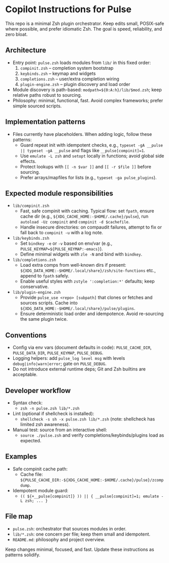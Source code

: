 # Copilot Instructions for Pulse

This repo is a minimal Zsh plugin orchestrator. Keep edits small, POSIX-safe where possible, and prefer idiomatic Zsh. The goal is speed, reliability, and zero bloat.

## Architecture
- Entry point: `pulse.zsh` loads modules from `lib/` in this fixed order:
  1) `compinit.zsh` – completion system bootstrap
  2) `keybinds.zsh` – keymap and widgets
  3) `completions.zsh` – user/extra completion wiring
  4) `plugin-engine.zsh` – plugin discovery and load order
- Module discovery is path-based: `modpath=${0:A:h}/lib/$mod.zsh`; keep relative paths robust to sourcing.
- Philosophy: minimal, functional, fast. Avoid complex frameworks; prefer simple sourced scripts.

## Implementation patterns
- Files currently have placeholders. When adding logic, follow these patterns:
  - Guard repeat init with idempotent checks, e.g., `typeset -gA __pulse || typeset -gA __pulse` and flags like `__pulse[compinit]=1`.
  - Use `emulate -L zsh` and `setopt` locally in functions; avoid global side effects.
  - Protect lookups with `[[ -n $var ]]` and `[[ -r $file ]]` before sourcing.
  - Prefer arrays/mapfiles for lists (e.g., `typeset -ga pulse_plugins`).

## Expected module responsibilities
- `lib/compinit.zsh`
  - Fast, safe compinit with caching. Typical flow: set `fpath`, ensure cache dir (e.g., `${XDG_CACHE_HOME:-$HOME/.cache}/pulse`), run `autoload -Uz compinit` and `compinit -d $cachefile`.
  - Handle insecure directories: on compaudit failures, attempt to fix or fall back to `compinit -u` with a log note.
- `lib/keybinds.zsh`
  - Set `bindkey -e` or `-v` based on env/var (e.g., `PULSE_KEYMAP=${PULSE_KEYMAP:-emacs}`).
  - Define minimal widgets with `zle -N` and bind with `bindkey`.
- `lib/completions.zsh`
  - Load extra comps from well-known dirs if present: `${XDG_DATA_HOME:-$HOME/.local/share}/zsh/site-functions` etc., append to `fpath` safely.
  - Enable useful styles with `zstyle ':completion:*'` defaults; keep conservative.
- `lib/plugin-engine.zsh`
  - Provide `pulse_use <repo> [subpath]` that clones or fetches and sources scripts. Cache into `${XDG_DATA_HOME:-$HOME/.local/share}/pulse/plugins`.
  - Ensure deterministic load order and idempotence. Avoid re-sourcing the same plugin twice.

## Conventions
- Config via env vars (document defaults in code): `PULSE_CACHE_DIR`, `PULSE_DATA_DIR`, `PULSE_KEYMAP`, `PULSE_DEBUG`.
- Logging helpers: add `pulse_log level msg` with levels `debug|info|warn|error`; gate on `PULSE_DEBUG`.
- Do not introduce external runtime deps; Git and Zsh builtins are acceptable.

## Developer workflow
- Syntax check:
  - `zsh -n pulse.zsh lib/*.zsh`
- Lint (optional if shellcheck is installed):
  - `shellcheck -s sh -x pulse.zsh lib/*.zsh` (note: shellcheck has limited zsh awareness).
- Manual test: source from an interactive shell:
  - `source ./pulse.zsh` and verify completions/keybinds/plugins load as expected.

## Examples
- Safe compinit cache path:
  - Cache file: `${PULSE_CACHE_DIR:-${XDG_CACHE_HOME:-$HOME/.cache}/pulse}/zcompdump`.
- Idempotent module guard:
  - `(( ${+__pulse[compinit]} )) || { __pulse[compinit]=1; emulate -L zsh; ... }`

## File map
- `pulse.zsh`: orchestrator that sources modules in order.
- `lib/*.zsh`: one concern per file; keep them small and idempotent.
- `README.md`: philosophy and project overview.

Keep changes minimal, focused, and fast. Update these instructions as patterns solidify.
